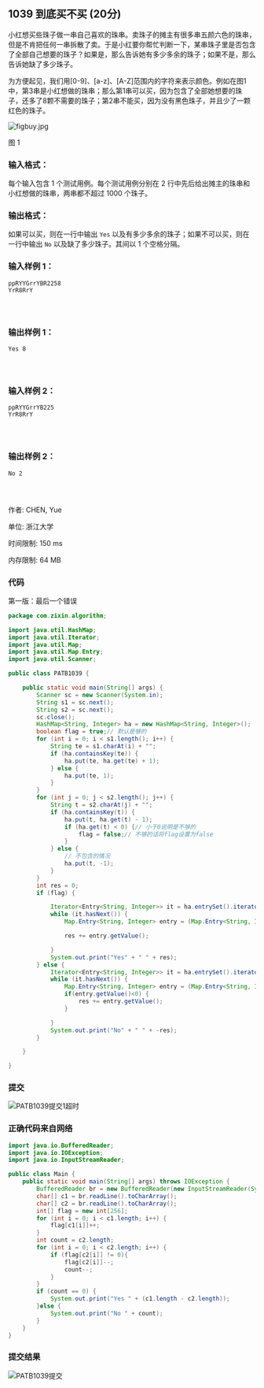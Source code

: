 ## 1039 到底买不买 (20分)

小红想买些珠子做一串自己喜欢的珠串。卖珠子的摊主有很多串五颜六色的珠串，但是不肯把任何一串拆散了卖。于是小红要你帮忙判断一下，某串珠子里是否包含了全部自己想要的珠子？如果是，那么告诉她有多少多余的珠子；如果不是，那么告诉她缺了多少珠子。

为方便起见，我们用[0-9]、[a-z]、[A-Z]范围内的字符来表示颜色。例如在图1中，第3串是小红想做的珠串；那么第1串可以买，因为包含了全部她想要的珠子，还多了8颗不需要的珠子；第2串不能买，因为没有黑色珠子，并且少了一颗红色的珠子。

![figbuy.jpg](https://images.ptausercontent.com/b7e2ffa6-8819-436d-ad79-a41263abe914.jpg)

图 1

### 输入格式：

每个输入包含 1 个测试用例。每个测试用例分别在 2 行中先后给出摊主的珠串和小红想做的珠串，两串都不超过 1000 个珠子。

### 输出格式：

如果可以买，则在一行中输出 `Yes` 以及有多少多余的珠子；如果不可以买，则在一行中输出 `No` 以及缺了多少珠子。其间以 1 个空格分隔。

### 输入样例 1：

```in
ppRYYGrrYBR2258
YrR8RrY

      
    
```

### 输出样例 1：

```out
Yes 8

      
    
```

### 输入样例 2：

```in
ppRYYGrrYB225
YrR8RrY

      
    
```

### 输出样例 2：

```out
No 2

      
    
```

作者: CHEN, Yue

单位: 浙江大学

时间限制: 150 ms

内存限制: 64 MB

 ### 代码

第一版：最后一个错误

```java
package com.zixin.algorithm;

import java.util.HashMap;
import java.util.Iterator;
import java.util.Map;
import java.util.Map.Entry;
import java.util.Scanner;

public class PATB1039 {

	public static void main(String[] args) {
		Scanner sc = new Scanner(System.in);
		String s1 = sc.next();
		String s2 = sc.next();
		sc.close();
		HashMap<String, Integer> ha = new HashMap<String, Integer>();
		boolean flag = true;// 默认是够的
		for (int i = 0; i < s1.length(); i++) {
			String te = s1.charAt(i) + "";
			if (ha.containsKey(te)) {
				ha.put(te, ha.get(te) + 1);
			} else {
				ha.put(te, 1);
			}
		}
		for (int j = 0; j < s2.length(); j++) {
			String t = s2.charAt(j) + "";
			if (ha.containsKey(t)) {
				ha.put(t, ha.get(t) - 1);
				if (ha.get(t) < 0) {// 小于0说明是不够的
					flag = false;// 不够的话将flag设置为false
				}
			} else {
				// 不包含的情况
				ha.put(t, -1);
			}
		}
		int res = 0;
		if (flag) {

			Iterator<Entry<String, Integer>> it = ha.entrySet().iterator();
			while (it.hasNext()) {
				Map.Entry<String, Integer> entry = (Map.Entry<String, Integer>) it.next();

				res += entry.getValue();

			}
			System.out.print("Yes" + " " + res);
		} else {
			Iterator<Entry<String, Integer>> it = ha.entrySet().iterator();
			while (it.hasNext()) {
				Map.Entry<String, Integer> entry = (Map.Entry<String, Integer>) it.next();
                if(entry.getValue()<0) {
                	res += entry.getValue();
                }

			}
			System.out.print("No" + " " + -res);
		}

	}

}

```

### 提交

![PATB1039提交1超时](image/PATB1039提交1超时.png)

### 正确代码来自网络

```java
import java.io.BufferedReader;
import java.io.IOException;
import java.io.InputStreamReader;

public class Main {
    public static void main(String[] args) throws IOException {
        BufferedReader br = new BufferedReader(new InputStreamReader(System.in));
        char[] c1 = br.readLine().toCharArray();
        char[] c2 = br.readLine().toCharArray();
        int[] flag = new int[256];
        for (int i = 0; i < c1.length; i++) {
            flag[c1[i]]++;
        }
        int count = c2.length;
        for (int i = 0; i < c2.length; i++) {
            if (flag[c2[i]] != 0){
                flag[c2[i]]--;
                count--;
            }
        }
        if (count == 0) {
            System.out.print("Yes " + (c1.length - c2.length));
        }else {
            System.out.print("No " + count);
        }
    }
}
```

### 提交结果

![PATB1039提交](image/PATB1039提交.png)